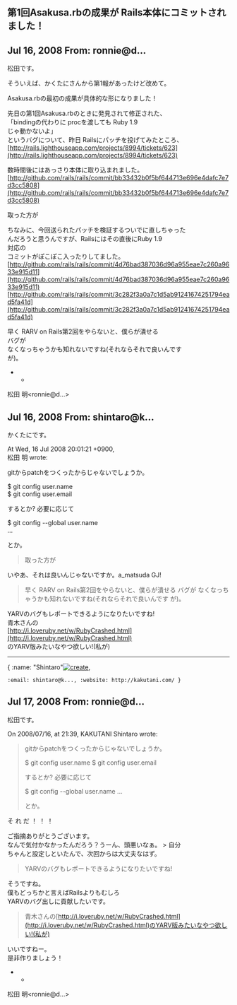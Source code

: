 ## 第1回Asakusa.rbの成果が Rails本体にコミットされました！

## Jul 16, 2008 From: ronnie@d...

松田です。

そういえば、かくたにさんから第1報があったけど改めて。

Asakusa.rbの最初の成果が具体的な形になりました！

先日の第1回Asakusa.rbのときに発見されて修正された、  
「bindingの代わりに procを渡しても Ruby 1.9   
じゃ動かないよ」  
というバグについて、昨日 Railsにパッチを投げてみたところ、  
[http://rails.lighthouseapp.com/projects/8994/tickets/623](http://rails.lighthouseapp.com/projects/8994/tickets/623)

数時間後にはあっさり本体に取り込まれました。  
[http://github.com/rails/rails/commit/bb33432b0f5bf644713e696e4dafc7e7d3cc5808](http://github.com/rails/rails/commit/bb33432b0f5bf644713e696e4dafc7e7d3cc5808)

取った方が

ちなみに、今回送られたパッチを検証するついでに直しちゃった  
んだろうと思うんですが、Railsにはその直後にRuby 1.9   
対応の  
コミットがぽこぽこ入ったりしてました。  
[http://github.com/rails/rails/commit/4d76bad387036d96a955eae7c260a9633e915d11](http://github.com/rails/rails/commit/4d76bad387036d96a955eae7c260a9633e915d11)  
[http://github.com/rails/rails/commit/3c282f3a0a7c1d5ab91241674251794ead5fa41d](http://github.com/rails/rails/commit/3c282f3a0a7c1d5ab91241674251794ead5fa41d)

早く RARV on Rails第2回をやらないと、僕らが潰せる   
バグが  
なくなっちゃうかも知れないですね(それならそれで良いんです   
が)。

- -

松田 明\<ronnie@d...\>

## Jul 16, 2008 From: shintaro@k...

かくたにです。

At Wed, 16 Jul 2008 20:01:21 +0900,  
松田 明 wrote:

> 

gitからpatchをつくったからじゃないでしょうか。

$ git config user.name  
$ git config user.email

するとか? 必要に応じて

$ git config --global user.name  
...

とか。

> 取った方が

いやあ、それは良いんじゃないですか。a\_matsuda GJ!

> 早く RARV on Rails第2回をやらないと、僕らが潰せる バグが なくなっちゃうかも知れないですね(それならそれで良いんです が)。

YARVのバグもレポートできるようになりたいですね!  
青木さんの  
[http://i.loveruby.net/w/RubyCrashed.html](http://i.loveruby.net/w/RubyCrashed.html)  
のYARV版みたいなやつ欲しい!(私が)

* * *

{ :name: "Shintaro"[![create](.theme/i/new.png)](.new?t=%22KAKUTANI%22%2C),

    :email: shintaro@k..., :website: http://kakutani.com/ }

## Jul 17, 2008 From: ronnie@d...

松田です。

On 2008/07/16, at 21:39, KAKUTANI Shintaro wrote:

> gitからpatchをつくったからじゃないでしょうか。
> 
> $ git config user.name $ git config user.email
> 
> するとか? 必要に応じて
> 
> $ git config --global user.name ...
> 
> とか。

そ れ だ ！ ！ ！

ご指摘ありがとうございます。  
なんで気付かなかったんだろう？うーん、頭悪いなぁ。 \> 自分  
ちゃんと設定しといたんで、次回からは大丈夫なはず。

> YARVのバグもレポートできるようになりたいですね!

そうですね。  
僕もどっちかと言えばRailsよりもむしろ  
YARVのバグ出しに貢献したいです。

> 青木さんの[http://i.loveruby.net/w/RubyCrashed.html](http://i.loveruby.net/w/RubyCrashed.html)のYARV版みたいなやつ欲しい!(私が)

いいですねー。  
是非作りましょう！

- -

松田 明\<ronnie@d...\>


